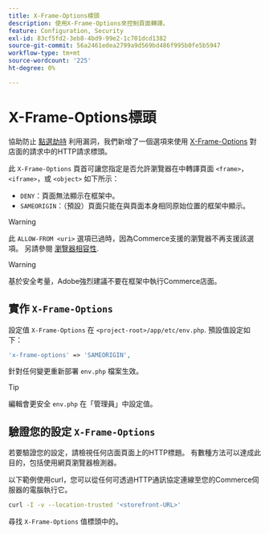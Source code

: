```yaml
---
title: X-Frame-Options標頭
description: 使用X-Frame-Options來控制頁面轉譯。
feature: Configuration, Security
exl-id: 83cf5fd2-3eb8-4bd9-99e2-1c701dcd1382
source-git-commit: 56a2461edea2799a9d569bd486f995b0fe5b5947
workflow-type: tm+mt
source-wordcount: '225'
ht-degree: 0%

---
```


# X-Frame-Options標頭

協助防止 [點選劫持](https://owasp.org/www-community/attacks/Clickjacking) 利用漏洞，我們新增了一個選項來使用 [X-Frame-Options](https://datatracker.ietf.org/doc/html/rfc7034) 對店面的請求中的HTTP請求標頭。

此 `X-Frame-Options` 頁首可讓您指定是否允許瀏覽器在中轉譯頁面 `<frame>`， `<iframe>`，或 `<object>` 如下所示：

- `DENY`：頁面無法顯示在框架中。
- `SAMEORIGIN`：（預設）頁面只能在與頁面本身相同原始位置的框架中顯示。

>[!WARNING]
>
>此 `ALLOW-FROM <uri>` 選項已過時，因為Commerce支援的瀏覽器不再支援該選項。 另請參閱 [瀏覽器相容性](https://developer.mozilla.org/en-US/docs/Web/HTTP/Headers/X-Frame-Options#browser_compatibility).

>[!WARNING]
>
>基於安全考量，Adobe強烈建議不要在框架中執行Commerce店面。

## 實作 `X-Frame-Options`

設定值 `X-Frame-Options` 在 `<project-root>/app/etc/env.php`. 預設值設定如下：

```php
'x-frame-options' => 'SAMEORIGIN',
```

針對任何變更重新部署 `env.php` 檔案生效。

>[!TIP]
>
>編輯會更安全 `env.php` 在「管理員」中設定值。

## 驗證您的設定 `X-Frame-Options`

若要驗證您的設定，請檢視任何店面頁面上的HTTP標題。 有數種方法可以達成此目的，包括使用網頁瀏覽器檢測器。

以下範例使用curl，您可以從任何可透過HTTP通訊協定連線至您的Commerce伺服器的電腦執行它。

```bash
curl -I -v --location-trusted '<storefront-URL>'
```

尋找 `X-Frame-Options` 值標頭中的。
